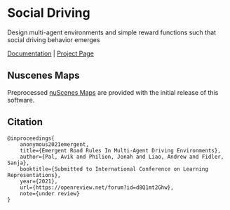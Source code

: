 # Social Driving
Design multi-agent environments and simple reward functions such that social driving behavior emerges

[Documentation](https://avikpal.gitbook.io/social-driving/) | [Project Page](http://fidler-lab.github.io/social-driving)

## Nuscenes Maps

Preprocessed [nuScenes Maps](https://www.nuscenes.org/) are provided with the initial release of this software.

## Citation

```
@inproceedings{
    anonymous2021emergent,
    title={Emergent Road Rules In Multi-Agent Driving Environments},
    author={Pal, Avik and Philion, Jonah and Liao, Andrew and Fidler, Sanja},
    booktitle={Submitted to International Conference on Learning Representations},
    year={2021},
    url={https://openreview.net/forum?id=d8Q1mt2Ghw},
    note={under review}
}
```
